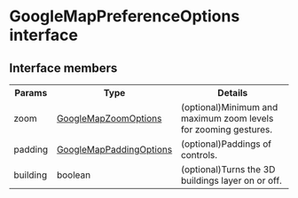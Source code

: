 # GoogleMapPreferenceOptions interface

## Interface members

<table>
<tr>
  <th>Params</th>
  <th>Type</th>
  <th>Details</th>
</tr>
<tr>
  <td>zoom</td>
  <td><a href="../googlemapzoomoptions/README.md">GoogleMapZoomOptions</a></td>
  <td>(optional)Minimum and maximum zoom levels for zooming gestures.</td>
</tr>
<tr>
  <td>padding</td>
  <td><a href="../googlemappaddingoptions/README.md">GoogleMapPaddingOptions</a></td>
  <td>(optional)Paddings of controls.</td>
</tr>
<tr>
  <td>building</td>
  <td>boolean</td>
  <td>(optional)Turns the 3D buildings layer on or off.</td>
</tr>
</table>
